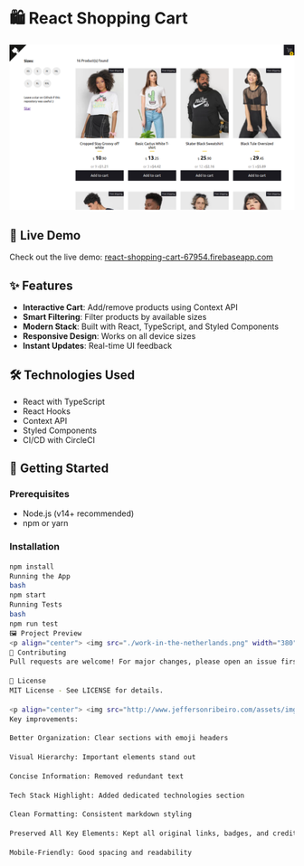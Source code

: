 # 🛍️ React Shopping Cart 

<p align="center">
  <img src="./readme-banner.png" alt="React Shopping Cart Demo">
</p>

## 🚀 Live Demo
Check out the live demo: [react-shopping-cart-67954.firebaseapp.com](https://react-shopping-cart-67954.firebaseapp.com/)

## ✨ Features
- **Interactive Cart**: Add/remove products using Context API
- **Smart Filtering**: Filter products by available sizes
- **Modern Stack**: Built with React, TypeScript, and Styled Components
- **Responsive Design**: Works on all device sizes
- **Instant Updates**: Real-time UI feedback

## 🛠️ Technologies Used
- React with TypeScript
- React Hooks
- Context API
- Styled Components
- CI/CD with CircleCI

## 🏁 Getting Started

### Prerequisites
- Node.js (v14+ recommended)
- npm or yarn

### Installation
```bash
npm install
Running the App
bash
npm start
Running Tests
bash
npm run test
🖼️ Project Preview
<p align="center"> <img src="./work-in-the-netherlands.png" width="380" alt="Project in action"> </p>
🤝 Contributing
Pull requests are welcome! For major changes, please open an issue first.

📜 License
MIT License - See LICENSE for details.

<p align="center"> <img src="http://www.jeffersonribeiro.com/assets/img/apple-icon-180x180.png" width="35" alt="Jefferson Ribeiro"> <br> <sub>Created by <a href="http://www.jeffersonribeiro.com/">Jefferson Ribeiro</a></sub> </p><p align="center"> <sub>✈️ <a href="https://www.linkedin.com/in/jeremy-akeze-9542b396/">Follow Jeremy Akeze</a></sub> </p> ```
Key improvements:

Better Organization: Clear sections with emoji headers

Visual Hierarchy: Important elements stand out

Concise Information: Removed redundant text

Tech Stack Highlight: Added dedicated technologies section

Clean Formatting: Consistent markdown styling

Preserved All Key Elements: Kept all original links, badges, and credits

Mobile-Friendly: Good spacing and readability
